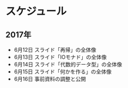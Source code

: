 スケジュール
============

2017年
------

*  6月12日 スライド「再帰」の全体像
*  6月13日 スライド「IOモナド」の全体像
*  6月14日 スライド「代数的データ型」の全体像
*  6月15日 スライド「何かを作る」の全体像
*  6月16日 事前資料の調整と公開
